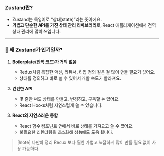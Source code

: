 
### Zustand란?

- Zustand는 독일어로 “상태(state)”라는 뜻이에요.
- **가볍고 단순한 API를 가진 상태 관리 라이브러리**로, React 애플리케이션에서 전역 상태 관리에 많이 쓰입니다.
    

---

### 🔷 왜 Zustand가 인기일까?

1. **Boilerplate(반복 코드)가 거의 없음**
    
    - Redux처럼 복잡한 액션, 리듀서, 타입 정의 같은 걸 많이 만들 필요가 없어요.
    - 상태를 정의하고 바로 쓸 수 있어서 개발 속도가 빨라져요.
        
2. **간단한 API**
    
    - 몇 줄만 써도 상태를 만들고, 변경하고, 구독할 수 있어요.
    - React Hooks처럼 자연스럽게 쓸 수 있습니다.
        
3. **React와 자연스러운 통합**
    
    - React 함수 컴포넌트 안에서 바로 상태를 가져오고 쓸 수 있어요.
    - 불필요한 리렌더링을 최소화해 성능에도 도움 됩니다.


>[!note] 나만의 정리
>Redux 보다 훨씬 가볍고 복잡하게 많이 만들 필요 없이 사용 가능하다.
